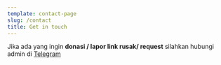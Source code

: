 ```yaml
---
template: contact-page
slug: /contact
title: Get in touch
---
```


Jika ada yang ingin **donasi / lapor link rusak/ request** silahkan hubungi admin di [Telegram](https://t.me/freiamoe)
